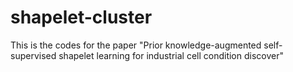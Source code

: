 # shapelet-cluster
This is the codes for the paper "Prior knowledge-augmented self-supervised shapelet learning for industrial cell condition discover"

